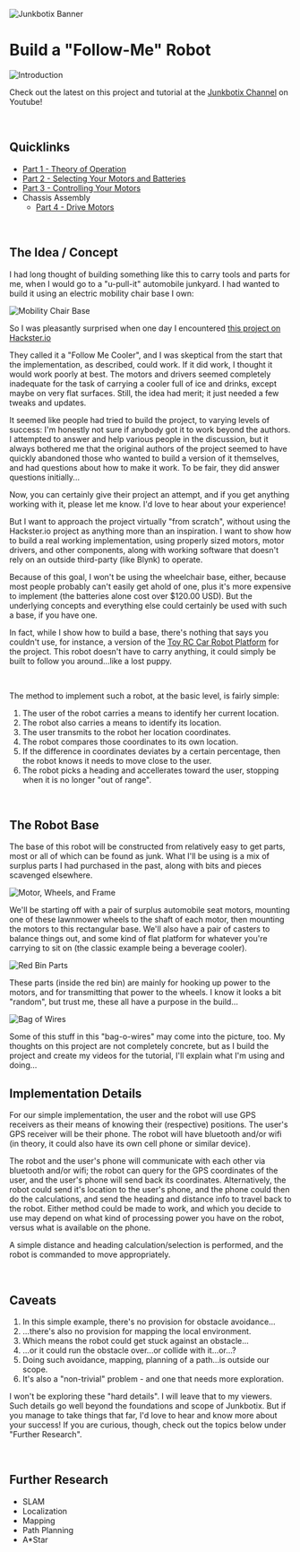 ![Junkbotix Banner](./images/banner-1024px.jpg)

# Build a "Follow-Me" Robot

![Introduction](./images/chassis-drive-motors-720px.jpg)

Check out the latest on this project and tutorial at the [Junkbotix Channel](https://www.youtube.com/channel/UCNxQ47xBEYjD-mey_lxj9Aw) on Youtube!

<br>

## Quicklinks

* [Part 1 - Theory of Operation](./theory-of-operation)
* [Part 2 - Selecting Your Motors and Batteries](./motors-and-batteries)
* [Part 3 - Controlling Your Motors](./motor-control)
* Chassis Assembly
  * [Part 4 - Drive Motors](./chassis-assembly/drive-motors)

<br>

## The Idea / Concept

I had long thought of building something like this to carry tools and parts for me, when I would go to a "u-pull-it" automobile junkyard. I had wanted to build it using an electric mobility chair base I own:

![Mobility Chair Base](./images/mobility-chair-base-720px.jpg)

So I was pleasantly surprised when one day I encountered [this project on Hackster.io](https://www.hackster.io/hackershack/make-an-autonomous-follow-me-cooler-7ca8bc)

They called it a "Follow Me Cooler", and I was skeptical from the start that the implementation, as described, could work. If it did work, I thought it would work poorly at best. The motors and drivers seemed completely inadequate for the task of carrying a cooler full of ice and drinks, except maybe on very flat surfaces. Still, the idea had merit; it just needed a few tweaks and updates.

It seemed like people had tried to build the project, to varying levels of success: I'm honestly not sure if anybody got it to work beyond the authors. I attempted to answer and help various people in the discussion, but it always bothered me that the original authors of the project seemed to have quickly abandoned those who wanted to build a version of it themselves, and had questions about how to make it work. To be fair, they did answer questions initially...

Now, you can certainly give their project an attempt, and if you get anything working with it, please let me know. I'd love to hear about your experience!

But I want to approach the project virtually "from scratch", without using the Hackster.io project as anything more than an inspiration. I want to show how to build a real working implementation, using properly sized motors, motor drivers, and other components, along with working software that doesn't rely on an outside third-party (like Blynk) to operate.

Because of this goal, I won't be using the wheelchair base, either, because most people probably can't easily get ahold of one, plus it's more expensive to implement (the batteries alone cost over $120.00 USD). But the underlying concepts and everything else could certainly be used with such a base, if you have one.

In fact, while I show how to build a base, there's nothing that says you couldn't use, for instance, a version of the [Toy RC Car Robot Platform](https://github.com/junkbotix/toy-rc-car-robot-platform) for the project. This robot doesn't have to carry anything, it could simply be built to follow you around...like a lost puppy.

<br>

The method to implement such a robot, at the basic level, is fairly simple:

1. The user of the robot carries a means to identify her current location.
2. The robot also carries a means to identify its location.
3. The user transmits to the robot her location coordinates.
4. The robot compares those coordinates to its own location.
5. If the difference in coordinates deviates by a certain percentage, then the robot knows it needs to move close to the user.
6. The robot picks a heading and accellerates toward the user, stopping when it is no longer "out of range".

<br>

## The Robot Base

The base of this robot will be constructed from relatively easy to get parts, most or all of which can be found as junk. What I'll be using is a mix of surplus parts I had purchased in the past, along with bits and pieces scavenged elsewhere.

![Motor, Wheels, and Frame](./images/motors-wheels-and-frame-720px.jpg)

We'll be starting off with a pair of surplus automobile seat motors, mounting one of these lawnmower wheels to the shaft of each motor, then mounting the motors to this rectangular base. We'll also have a pair of casters to balance things out, and some kind of flat platform for whatever you're carrying to sit on (the classic example being a beverage cooler).

![Red Bin Parts](./images/red-bin-with-parts-720px.jpg)

These parts (inside the red bin) are mainly for hooking up power to the motors, and for transmitting that power to the wheels. I know it looks a bit "random", but trust me, these all have a purpose in the build...

![Bag of Wires](./images/bag-of-wires-720px.jpg)

Some of this stuff in this "bag-o-wires" may come into the picture, too. My thoughts on this project are not completely concrete, but as I build the project and create my videos for the tutorial, I'll explain what I'm using and doing...

## Implementation Details

For our simple implementation, the user and the robot will use GPS receivers as their means of knowing their (respective) positions. The user's GPS receiver will be their phone. The robot will have bluetooth and/or wifi (in theory, it could also have its own cell phone or similar device).

The robot and the user's phone will communicate with each other via bluetooth and/or wifi; the robot can query for the GPS coordinates of the user, and the user's phone will send back its coordinates. Alternatively, the robot could send it's location to the user's phone, and the phone could then do the calculations, and send the heading and distance info to travel back to the robot. Either method could be made to work, and which you decide to use may depend on what kind of processing power you have on the robot, versus what is available on the phone.

A simple distance and heading calculation/selection is performed, and the robot is commanded to move appropriately.

<br>

## Caveats

1. In this simple example, there's no provision for obstacle avoidance...
2. ...there's also no provision for mapping the local environment.
3. Which means the robot could get stuck against an obstacle...
4. ...or it could run the obstacle over...or collide with it...or...?
5. Doing such avoidance, mapping, planning of a path...is outside our scope.
6. It's also a "non-trivial" problem - and one that needs more exploration.

I won't be exploring these "hard details". I will leave that to my viewers. Such details go well beyond the foundations and scope of Junkbotix. But if you manage to take things that far, I'd love to hear and know more about your success! If you are curious, though, check out the topics below under "Further Research".

<br>

## Further Research

* SLAM
* Localization
* Mapping
* Path Planning
* A*Star